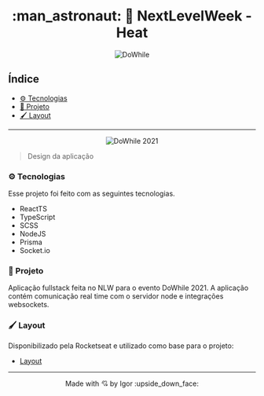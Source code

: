 <h1 align="center"> :man_astronaut: 🚀 NextLevelWeek - Heat</h1>

<div align="center">

  ![DoWhile](react_heat/src/assets/logo.svg)

</div>


<h2>Índice</h2>

- [⚙️ Tecnologias](#️-tecnologias)
- [📖 Projeto](#-projeto)
- [🖌️ Layout](#️-layout)

---

<div  align="center">

  ![DoWhile 2021](https://user-images.githubusercontent.com/67246528/138088767-84309a13-0ca9-44d6-8df3-9bfb25731cb5.png)

</div>

> Design da aplicação

### ⚙️ Tecnologias

Esse projeto foi feito com as seguintes tecnologias.

- ReactTS
- TypeScript
- SCSS
- NodeJS
- Prisma
- Socket.io

### 📖 Projeto

Aplicação fullstack feita no NLW para o evento DoWhile 2021. A aplicação contém comunicação real time com o servidor node e integrações websockets.

### 🖌️ Layout

Disponibilizado pela Rocketseat e utilizado como base para o projeto:

- [Layout](https://www.figma.com/community/file/1031699316177416916)

---
<p align="center">
  Made with 💘 by Igor :upside_down_face: </p>

